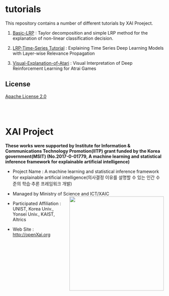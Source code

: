 # tutorials

This repository contains a number of different tutorials by XAI Proeject.

1. [Basic-LRP](https://github.com/OpenXAIProject/tutorials/tree/master/Basic-LRP) : Taylor decomposition and simple LRP method for the explanation of non-linear classification decision.

2. [LRP-Time-Series Tutorial](https://github.com/OpenXAIProject/tutorials/tree/master/LRP-Time-Series) : Explaining Time Series Deep Learning Models with Layer-wise Relevance Propagation

2. [Visual-Explanation-of-Atari](https://github.com/OpenXAIProject/tutorials/tree/master/Visual-Explanation-of-Atari) : Visual Interpretation of Deep Reinforcement Learning for Atrai Games


## License
[Apache License 2.0](https://github.com/OpenXAIProject/tutorials/blob/master/LICENSE "Apache")


<br /> 
<br />

# XAI Project 

**These works were supported by Institute for Information & Communications Technology Promotion(IITP) grant funded by the Korea government(MSIT) (No.2017-0-01779, A machine learning and statistical inference framework for explainable artificial intelligence)**

+ Project Name : A machine learning and statistical inference framework for explainable artificial intelligence(의사결정 이유를 설명할 수 있는 인간 수준의 학습·추론 프레임워크 개발)

+ Managed by Ministry of Science and ICT/XAIC <img align="right" src="http://xai.unist.ac.kr/static/img/logos/XAIC_logo.png" width=300px>

+ Participated Affiliation : UNIST, Korea Univ., Yonsei Univ., KAIST, AItrics  

+ Web Site : <http://openXai.org>

